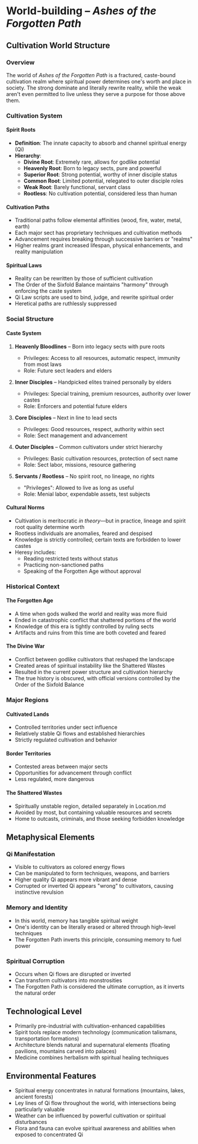 # World-building – *Ashes of the Forgotten Path*

## Cultivation World Structure

### Overview
The world of *Ashes of the Forgotten Path* is a fractured, caste-bound cultivation realm where spiritual power determines one's worth and place in society. The strong dominate and literally rewrite reality, while the weak aren't even permitted to live unless they serve a purpose for those above them.

### Cultivation System

#### Spirit Roots
- **Definition**: The innate capacity to absorb and channel spiritual energy (Qi)
- **Hierarchy**:
  - **Divine Root**: Extremely rare, allows for godlike potential
  - **Heavenly Root**: Born to legacy sects, pure and powerful
  - **Superior Root**: Strong potential, worthy of inner disciple status
  - **Common Root**: Limited potential, relegated to outer disciple roles
  - **Weak Root**: Barely functional, servant class
  - **Rootless**: No cultivation potential, considered less than human

#### Cultivation Paths
- Traditional paths follow elemental affinities (wood, fire, water, metal, earth)
- Each major sect has proprietary techniques and cultivation methods
- Advancement requires breaking through successive barriers or "realms"
- Higher realms grant increased lifespan, physical enhancements, and reality manipulation

#### Spiritual Laws
- Reality can be rewritten by those of sufficient cultivation
- The Order of the Sixfold Balance maintains "harmony" through enforcing the caste system
- Qi Law scripts are used to bind, judge, and rewrite spiritual order
- Heretical paths are ruthlessly suppressed

### Social Structure

#### Caste System
1. **Heavenly Bloodlines** – Born into legacy sects with pure roots
   - Privileges: Access to all resources, automatic respect, immunity from most laws
   - Role: Future sect leaders and elders

2. **Inner Disciples** – Handpicked elites trained personally by elders
   - Privileges: Special training, premium resources, authority over lower castes
   - Role: Enforcers and potential future elders

3. **Core Disciples** – Next in line to lead sects
   - Privileges: Good resources, respect, authority within sect
   - Role: Sect management and advancement

4. **Outer Disciples** – Common cultivators under strict hierarchy
   - Privileges: Basic cultivation resources, protection of sect name
   - Role: Sect labor, missions, resource gathering

5. **Servants / Rootless** – No spirit root, no lineage, no rights
   - "Privileges": Allowed to live as long as useful
   - Role: Menial labor, expendable assets, test subjects

#### Cultural Norms
- Cultivation is meritocratic *in theory*—but in practice, lineage and spirit root quality determine worth
- Rootless individuals are anomalies, feared and despised
- Knowledge is strictly controlled; certain texts are forbidden to lower castes
- Heresy includes:
  - Reading restricted texts without status
  - Practicing non-sanctioned paths
  - Speaking of the Forgotten Age without approval

### Historical Context

#### The Forgotten Age
- A time when gods walked the world and reality was more fluid
- Ended in catastrophic conflict that shattered portions of the world
- Knowledge of this era is tightly controlled by ruling sects
- Artifacts and ruins from this time are both coveted and feared

#### The Divine War
- Conflict between godlike cultivators that reshaped the landscape
- Created areas of spiritual instability like the Shattered Wastes
- Resulted in the current power structure and cultivation hierarchy
- The true history is obscured, with official versions controlled by the Order of the Sixfold Balance

### Major Regions

#### Cultivated Lands
- Controlled territories under sect influence
- Relatively stable Qi flows and established hierarchies
- Strictly regulated cultivation and behavior

#### Border Territories
- Contested areas between major sects
- Opportunities for advancement through conflict
- Less regulated, more dangerous

#### The Shattered Wastes
- Spiritually unstable region, detailed separately in Location.md
- Avoided by most, but containing valuable resources and secrets
- Home to outcasts, criminals, and those seeking forbidden knowledge

## Metaphysical Elements

### Qi Manifestation
- Visible to cultivators as colored energy flows
- Can be manipulated to form techniques, weapons, and barriers
- Higher quality Qi appears more vibrant and dense
- Corrupted or inverted Qi appears "wrong" to cultivators, causing instinctive revulsion

### Memory and Identity
- In this world, memory has tangible spiritual weight
- One's identity can be literally erased or altered through high-level techniques
- The Forgotten Path inverts this principle, consuming memory to fuel power

### Spiritual Corruption
- Occurs when Qi flows are disrupted or inverted
- Can transform cultivators into monstrosities
- The Forgotten Path is considered the ultimate corruption, as it inverts the natural order

## Technological Level
- Primarily pre-industrial with cultivation-enhanced capabilities
- Spirit tools replace modern technology (communication talismans, transportation formations)
- Architecture blends natural and supernatural elements (floating pavilions, mountains carved into palaces)
- Medicine combines herbalism with spiritual healing techniques

## Environmental Features
- Spiritual energy concentrates in natural formations (mountains, lakes, ancient forests)
- Ley lines of Qi flow throughout the world, with intersections being particularly valuable
- Weather can be influenced by powerful cultivation or spiritual disturbances
- Flora and fauna can evolve spiritual awareness and abilities when exposed to concentrated Qi
